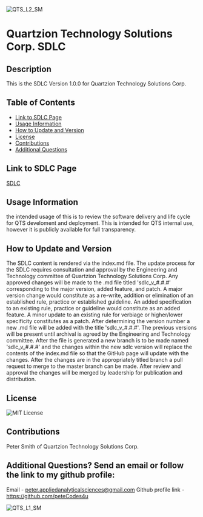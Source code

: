 ![QTS_L2_SM](https://github.com/user-attachments/assets/ed4c1b25-1804-4601-8e5a-e6e5f7507c0a)

# Quartzion Technology Solutions Corp. SDLC

## Description
This is the SDLC Version 1.0.0 for Quartzion Technology Solutions Corp.

## Table of Contents
- [Link to SDLC Page](#Link-to-SDLC)
- [Usage Information](#Usage-Information)
- [How to Update and Version](#Update-and-Versioning)
- [License](#License)
- [Contributions](#Contributions)
- [Additional Questions](#additional-questions-send-an-email-or-follow-the-link-to-my-github-profile)

## Link to SDLC Page
[SDLC](https://quartzion.github.io/quartzion-sdlc/)

## Usage Information
the intended usage of this is to review the software delivery and life cycle for QTS develoment and deployment. This is intended for QTS internal use, however it is publicly available for full transparency.

## How to Update and Version
The SDLC content is rendered via the index.md file. The update process for the SDLC requires consultation and approval by the Engineering and Technology committee of Quartzion Technology Solutions Corp. Any approved changes will be made to the .md file titled 'sdlc_v_#.#.#' corresponding to the major version, added feature, and patch. A major version change would constitute as a re-write, addition or elimination of an established rule, practice or established guideline. An added specification to an existing rule, practice or guideline would constitute as an added feature. A minor update to an existing rule for verbiage or higher/lower specificity constitutes as a patch. After determining the version number a new .md file will be added with the title 'sdlc_v_#.#.#'. The previous versions will be present until archival is agreed by the Engineering and Technology committee. After the file is generated a new branch is to be made named 'sdlc_v_#.#.#' and the changes within the new sdlc version will replace the contents of the index.md file so that the GitHub page will update with the changes. After the changes are in the appropriately titled branch a pull request to merge to the master branch can be made. After review and approval the changes will be merged by leadership for publication and distribution.

## License
![MIT License](https://img.shields.io/badge/License-MIT-yellow.svg)

## Contributions
Peter Smith of Quartzion Technology Solutions Corp.

## Additional Questions? Send an email or follow the link to my github profile:
Email - peter.appliedanalyticalsciences@gmail.com 
Github profile link - https://github.com/peteCodes4u

![QTS_L1_SM](https://github.com/user-attachments/assets/23d2ff89-b154-400d-8f1d-ee44fa2768f5)




